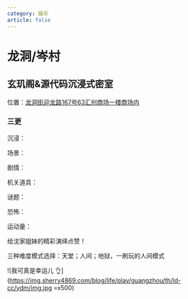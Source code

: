 ```yaml
---
category: 娱乐
article: false
---
```


# 龙洞/岑村

## 玄玑阁&源代码沉浸式密室

<span class="icon iconfont icon-locate"></span> 位置：<a href="https://ditu.amap.com/place/B0FFLPC8VF" target="_blank">龙洞街迎龙路167号63汇创商场一楼商场内</a>

### 三更

<div><p>沉浸：<el-rate model-value="4" disabled /></p></div>

<div><p>场景：<el-rate model-value="5" disabled /></p></div>

<div><p>剧情：<el-rate model-value="4" disabled /></p></div>

<div><p>机关道具：<el-rate model-value="2" disabled /></p></div>

<div><p>谜题：<el-rate model-value="2" disabled /></p></div>

<div><p>恐怖：<el-rate model-value="5" disabled /></p></div>

<div><p>运动量：<el-rate model-value="4" disabled /></p></div>

给沈家姐妹的精彩演绎点赞！

三种难度模式选择：天堂；人间；地狱，一刷玩的人间模式

![我可真是幸运儿 :ok_hand:](https://img.sherry4869.com/blog/life/play/guangzhou/th/ld-cc/ydm/img.jpg =x500)